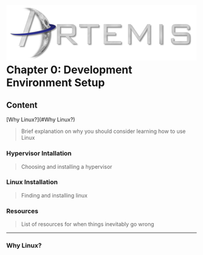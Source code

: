 ![](../images/artemis.png)
Chapter 0: Development Environment Setup
=====

## Content

[Why Linux?](#Why Linux?)
> Brief explanation on why you should consider learning how to use Linux
### Hypervisor Intallation
> Choosing and installing a hypervisor
### Linux Installation
> Finding and installing linux
### Resources
> List of resources for when things inevitably go wrong

-----






















### Why Linux?
